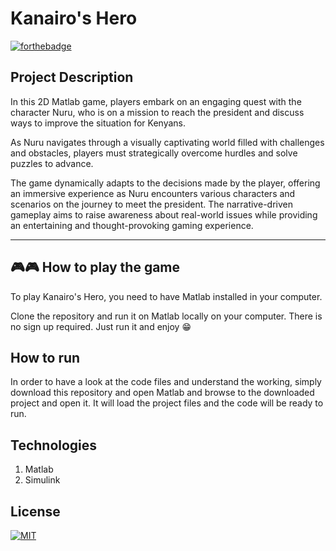# Kanairo's Hero
[![forthebadge](https://forthebadge.com/images/badges/built-with-love.svg)](#)

## Project Description
In this 2D Matlab game, players embark on an engaging quest with the character Nuru, who is on a mission to reach the president and discuss ways to improve the situation for Kenyans. 

As Nuru navigates through a visually captivating world filled with challenges and obstacles, players must strategically overcome hurdles and solve puzzles to advance.

The game dynamically adapts to the decisions made by the player, offering an immersive experience as Nuru encounters various characters and scenarios on the journey to meet the president. The narrative-driven gameplay aims to raise awareness about real-world issues while providing an entertaining and thought-provoking gaming experience.

---
## 🎮🎮 How to play the game
To play Kanairo's Hero, you need to have Matlab installed in your computer. 

Clone the repository and run it on Matlab locally on your computer. There is no sign up required. Just run it and enjoy 😁

## How to run
In order to have a look at the code files and understand the working, simply download this repository and open Matlab and browse to the downloaded project and open it. It will load the project files and the code will be ready to run.


## Technologies
1. Matlab
2. Simulink


## License
[![MIT](https://img.shields.io/cocoapods/l/AFNetworking.svg?style=style&label=License&maxAge=2592000)](../master/LICENSE)
